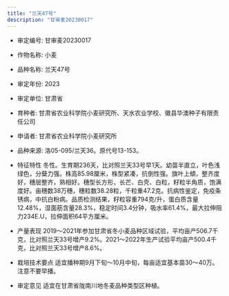 ```yaml
---
title: "兰天47号"
description: "甘审麦20230017"
---
```

* 审定编号:  甘审麦20230017

*  作物名称:  小麦

*  品种名称:  兰天47号

*  审定年份:  2023

*  审定单位:  甘肃省

* 育种者:  甘肃省农业科学院小麦研究所、天水农业学校、徽县华澳种子有限责任公司

*  申请者:  甘肃省农业科学院小麦研究所

*  品种来源:  洛05-095/兰天36。原代号13-153。 

*  特征特性
冬性。生育期236天，比对照兰天33号早1天。幼苗半直立，叶色浅绿色，分蘖力强。株高85.98厘米，株型紧凑，抗倒性强。旗叶上傾，整齐度好，穗层整齐，熟相好。穗型长方形，长芒、白壳、白粒，籽粒半角质，饱满度好。亩穗数38万穗，穗粒数38.28粒，千粒重47.2克。抗病性鉴定，免疫条锈病，中抗白粉病。品质检测结果，籽粒容重794克/升，蛋白质含量12.48%，湿面筋含量28.3%，稳定时间3.4分钟，吸水率61.4%，最大拉伸阻力234E.U，拉伸面积64平方厘米。

*  产量表现
2019～2021年参加甘肃省冬小麦品种区域试验，平均亩产506.7千克，比对照兰天33号增产9.2%。2021～2022年生产试验平均亩产500.4千克，比对照兰天33号增产8.6%。

*  栽培技术要点
适宜播种期9月下旬～10月中旬，每亩适宜基本苗30～40万。注意不要早播。

*  审定意见
适宜在甘肃省陇南川地冬麦品种类型区种植。
